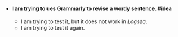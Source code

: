 - #### I am trying to ues **Grammarly** to revise a wordy sentence. #idea
	- I am trying to test it, but it does not work in *Logseq*.
	- I am trying to test it again.